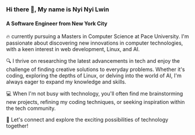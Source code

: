 ### Hi there 👋, My name is Nyi Nyi Lwin
#### A Software Engineer from New York City 

🔥 currently pursuing a Masters in Computer Science at Pace University. I'm passionate about discovering new innovations in computer technologies, with a keen interest in web development, Linux, and AI.

🔍 I thrive on researching the latest advancements in tech and enjoy the challenge of finding creative solutions to everyday problems. Whether it's coding, exploring the depths of Linux, or delving into the world of AI, I'm always eager to expand my knowledge and skills.

💻 When I'm not busy with technology, you'll often find me brainstorming new projects, refining my coding techniques, or seeking inspiration within the tech community.

🚀 Let's connect and explore the exciting possibilities of technology together!


